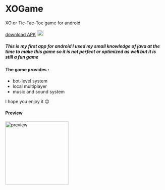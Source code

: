 # XOGame
XO or Tic-Tac-Toe game for android

[download APK](https://github.com/darsh-7/XOGame/releases/download/1.0/XOGame.apk) <img src="https://img.icons8.com/emoji/512/down-arrow-emoji.png" alt="preview"  width="20">
##### This is my first app for android I used my small knowledge of java at the time to make this game so it is not perfect or optimized as well but it is still a fun game 

#### The game provides :
- bot-level system 
- local multiplayer
- music and sound system

I hope you enjoy it 😊
#### Preview
<img src="XOGame.gif" alt="preview" title="preview" width="200">
